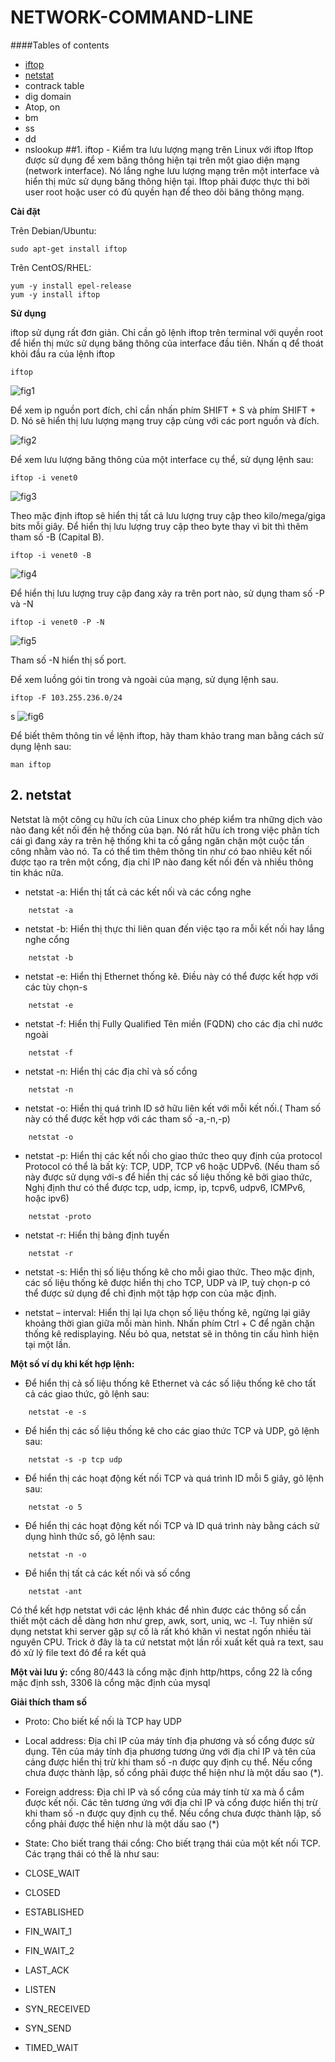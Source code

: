 # NETWORK-COMMAND-LINE
####Tables of contents
 * [iftop](#1-iftop---kiểm-tra-lưu-lượng-mạng-trên-linux-với-iftop)
 * [netstat](#2-netstat)
 * contrack table
 * dig domain
 * Atop, on
 * bm
 * ss
 * dd
 * nslookup
##1. iftop - Kiểm tra lưu lượng mạng trên Linux với iftop
Iftop được sử dụng để xem băng thông hiện tại trên một giao diện mạng (network interface). Nó lắng nghe lưu lượng mạng trên một interface và hiển thị mức sử dụng băng thông hiện tại. Iftop phải được thực thi bởi user root hoặc user có đủ quyền hạn để theo dõi băng thông mạng.

**Cài đặt**

Trên Debian/Ubuntu:

    sudo apt-get install iftop

Trên CentOS/RHEL:
```
yum -y install epel-release
yum -y install iftop
```
**Sử dụng**

iftop sử dụng rất đơn giản. Chỉ cần gõ lệnh iftop trên terminal với quyền root để hiển thị mức sử dụng băng thông của interface đầu tiên. Nhấn q để thoát khỏi đầu ra của lệnh iftop

    iftop
![fig1](https://tailieu.123host.vn/wp-content/uploads/2017/03/iftop-command-line.png)

Để xem ip nguồn port đích, chỉ cần nhấn phím SHIFT + S và phím SHIFT + D. Nó sẽ hiển thị lưu lượng mạng truy cập cùng với các port nguồn và đích.

![fig2](https://tailieu.123host.vn/wp-content/uploads/2017/03/iftop-02.png)

Để xem lưu lượng băng thông của một interface cụ thể, sử dụng lệnh sau:

    iftop -i venet0

![fig3](https://tailieu.123host.vn/wp-content/uploads/2017/03/iftop-i-venet0.png)

Theo mặc định iftop sẽ hiển thị tất cả lưu lượng truy cập theo kilo/mega/giga bits mỗi giây. Để hiển thị lưu lượng truy cập theo byte thay vì bit thì thêm tham số -B (Capital B).

    iftop -i venet0 -B

![fig4](https://tailieu.123host.vn/wp-content/uploads/2017/03/iftop-ivenet0-B.png)

Để hiển thị lưu lượng truy cập đang xảy ra trên port nào, sử dụng tham số -P và -N

    iftop -i venet0 -P -N

![fig5](https://tailieu.123host.vn/wp-content/uploads/2017/03/iftop-ivenet0-P-N.png)

Tham số -N hiển thị số port.

Để xem luồng gói tin trong và ngoài của mạng, sử dụng lệnh sau.

    iftop -F 103.255.236.0/24
s
![fig6](https://tailieu.123host.vn/wp-content/uploads/2017/03/iftop-F103.255.236.0.png)

Để biết thêm thông tin về lệnh iftop, hãy tham khảo trang man bằng cách sử dụng lệnh sau:

    man iftop

## 2. netstat
Netstat là một công cụ hữu ích của Linux cho phép kiểm tra những dịch vào nào đang kết nối đến hệ thống của bạn. Nó rất hữu ích trong việc phân tích cái gì đang xảy ra trên hệ thống khi ta cố gắng ngăn chặn một cuộc tấn công nhằm vào nó. Ta có thể tìm thêm thông tin như có bao nhiêu kết nối được tạo ra trên một cổng, địa chỉ IP nào đang kết nối đến và nhiều thông tin khác nữa. 

 * netstat -a: Hiển thị tất cả các kết nối và các cổng nghe
```
    netstat -a
```
 * netstat -b: Hiển thị thực thi liên quan đến việc tạo ra mỗi kết nối hay lắng nghe cổng
```
    netstat -b
```
 * netstat -e: Hiển thị Ethernet thống kê. Điều này có thể được kết hợp với các tùy chọn-s
```
    netstat -e
```
 * netstat -f: Hiển thị Fully Qualified Tên miền (FQDN) cho các địa chỉ nước ngoài
```
    netstat -f
```
 * netstat -n: Hiển thị các địa chỉ và số cổng
```
    netstat -n
```
 * netstat -o: Hiển thị quá trình ID sở hữu liên kết với mỗi kết nối.( Tham số này có thể được kết hợp với các tham số -a,-n,-p)
```
    netstat -o
```
 * netstat -p: Hiển thị các kết nối cho giao thức theo quy định của protocol Protocol có thể là bất kỳ: TCP, UDP, TCP v6 hoặc UDPv6. (Nếu tham số này được sử dụng với-s để hiển thị các số liệu thống kê bởi giao thức, Nghị định thư có thể được tcp, udp, icmp, ip, tcpv6, udpv6, ICMPv6, hoặc ipv6)
```
    netstat -proto
``` 
 * netstat -r: Hiển thị bảng định tuyến
```
    netstat -r
```
 * netstat -s: Hiển thị số liệu thống kê cho mỗi giao thức. Theo mặc định, các số liệu thống kê được hiển thị cho TCP, UDP và IP, tuỳ chọn-p có thể được sử dụng để chỉ định một tập hợp con của mặc định.
 
 * netstat – interval: Hiển thị lại lựa chọn số liệu thống kê, ngừng lại giây khoảng thời gian giữa mỗi màn hình. Nhấn phím Ctrl + C để ngăn chặn thống kê redisplaying. Nếu bỏ qua, netstat sẽ in thông tin cấu hình hiện tại một lần.

**Một số ví dụ khi kết hợp lệnh:**

 * Để hiển thị cả số liệu thống kê Ethernet và các số liệu thống kê cho tất cả các giao thức, gõ lệnh sau:
```
    netstat -e -s
```
 * Để hiển thị các số liệu thống kê cho các giao thức TCP và UDP, gõ lệnh sau:
``` 
    netstat -s -p tcp udp
```
 * Để hiển thị các hoạt động kết nối TCP và quá trình ID mỗi 5 giây, gõ lệnh sau:
``` 
    netstat -o 5
```
 * Để hiển thị các hoạt động kết nối TCP và ID quá trình này bằng cách sử dụng hình thức số, gõ lệnh sau:
``` 
    netstat -n -o
```
 * Để hiển thị tất cả các kết nối và số cổng
``` 
    netstat -ant
```
 Có thể kết hợp netstat với các lệnh khác để nhìn được các thông số cần thiết một cách dễ dàng hơn như grep, awk, sort, uniq, wc -l. Tuy nhiên sử dụng netstat khi server gặp sự cố là rất khó khăn vì nestat ngốn nhiều tài nguyên CPU. Trick ở đây là ta cứ netstat một lần rồi xuất kết quả ra text, sau đó xử lý file text đó để ra kết quả 
 
 **Một vài lưu ý:** cổng 80/443 là cổng mặc định http/https, cổng 22 là cổng mặc định ssh, 3306 là cổng mặc định của mysql

**Giải thích tham số**
 
 * Proto: Cho biết kế nối là TCP hay UDP
 * Local address: Địa chỉ IP của máy tính địa phương và số cổng được sử dụng. Tên của máy tính địa phương tương ứng với địa chỉ IP và tên của cảng được hiển thị trừ khi tham số -n được quy định cụ thể. Nếu cổng chưa được thành lập, số cổng phải được thể hiện như là một dấu sao (*).
 * Foreign address: Địa chỉ IP và số cổng của máy tính từ xa mà ổ cắm được kết nối. Các tên tương ứng với địa chỉ IP và cổng được hiển thị trừ khi tham số -n được quy định cụ thể. Nếu cổng chưa được thành lập, số cổng phải được thể hiện như là một dấu sao (*)
 
 * State: Cho biết trang thái cổng: Cho biết trạng thái của một kết nối TCP. Các trạng thái có thể là như sau:
  * CLOSE_WAIT
  * CLOSED
  * ESTABLISHED
  * FIN_WAIT_1
  * FIN_WAIT_2
  * LAST_ACK
  * LISTEN
  * SYN_RECEIVED
  * SYN_SEND
  * TIMED_WAIT

